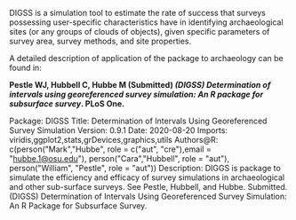 DIGSS is a simulation tool to estimate the rate of success that surveys possessing user-specific characteristics have 
in identifying archaeological sites (or any groups of clouds of objects), given specific parameters of survey area, 
survey methods, and site properties.

A detailed description of application of the package to archaeology can be found in:

**Pestle WJ, Hubbell C, Hubbe M (Submitted) *(DIGSS) 
Determination of intervals using georeferenced survey simulation: An R package for subsurface survey*. PLoS One.**


Package: DIGSS
Title: Determination of Intervals Using Georeferenced Survey Simulation
Version: 0.9.1
Date: 2020-08-20
Imports: viridis,ggplot2,stats,grDevices,graphics,utils
Authors@R: c(person("Mark","Hubbe", role = c("aut", "cre"),email = "hubbe.1@osu.edu"),
	     person("Cara","Hubbell", role = "aut"),
             person("William", "Pestle", role = "aut"))
Description: DIGGS is package to simulate the efficiency and efficacy of survey simulations in archaeological and other sub-surface surveys. 
See Pestle, Hubbell, and Hubbe. Submitted. (DIGSS) Determination of Intervals Using Georeferenced Survey Simulation: An R Package for Subsurface Survey.

